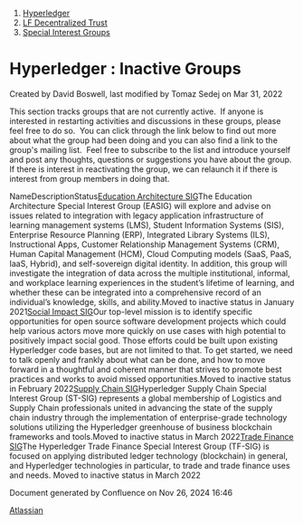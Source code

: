 1. [Hyperledger](index.html)
2. [LF Decentralized Trust](LF-Decentralized-Trust_19595266.html)
3. [Special Interest Groups](Special-Interest-Groups_19595400.html)

# Hyperledger : Inactive Groups

Created by David Boswell, last modified by Tomaz Sedej on Mar 31, 2022

This section tracks groups that are not currently active.  If anyone is interested in restarting activities and discussions in these groups, please feel free to do so.  You can click through the link below to find out more about what the group had been doing and you can also find a link to the group's mailing list.  Feel free to subscribe to the list and introduce yourself and post any thoughts, questions or suggestions you have about the group.  If there is interest in reactivating the group, we can relaunch it if there is interest from group members in doing that.

NameDescriptionStatus[Education Architecture SIG](https://lf-hyperledger.atlassian.net/wiki/spaces/EASIG/overview)The Education Architecture Special Interest Group (EASIG) will explore and advise on issues related to integration with legacy application infrastructure of learning management systems (LMS), Student Information Systems (SIS), Enterprise Resource Planning (ERP), Integrated Library Systems (ILS), Instructional Apps, Customer Relationship Management Systems (CRM), Human Capital Management (HCM), Cloud Computing models (SaaS, PaaS, IaaS, Hybrid), and self-sovereign digital identity. In addition, this group will investigate the integration of data across the multiple institutional, informal, and workplace learning experiences in the student’s lifetime of learning, and whether these can be integrated into a comprehensive record of an individual’s knowledge, skills, and ability.Moved to inactive status in January 2021[Social Impact SIG](https://lf-hyperledger.atlassian.net/wiki/display/SISIG/)Our top-level mission is to identify specific opportunities for open source software development projects which could help various actors move more quickly on use cases with high potential to positively impact social good. Those efforts could be built upon existing Hyperledger code bases, but are not limited to that. To get started, we need to talk openly and frankly about what can be done, and how to move forward in a thoughtful and coherent manner that strives to promote best practices and works to avoid missed opportunities.Moved to inactive status in February 2022[Supply Chain SIG](https://lf-hyperledger.atlassian.net/wiki/display/SCSIG/Supply+Chain+SIG)Hyperledger Supply Chain Special Interest Group (ST-SIG) represents a global membership of Logistics and Supply Chain professionals united in advancing the state of the supply chain industry through the implementation of enterprise-grade technology solutions utilizing the Hyperledger greenhouse of business blockchain frameworks and tools.Moved to inactive status in March 2022[Trade Finance SIG](https://lf-hyperledger.atlassian.net/wiki/display/TFSIG/Trade+Finance+SIG)The Hyperledger Trade Finance Special Interest Group (TF-SIG) is focused on applying distributed ledger technology (blockchain) in general, and Hyperledger technologies in particular, to trade and trade finance uses and needs. Moved to inactive status in March 2022

Document generated by Confluence on Nov 26, 2024 16:46

[Atlassian](http://www.atlassian.com/)
